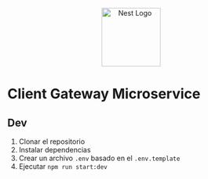 <p align="center">
  <a href="http://nestjs.com/" target="blank"><img src="https://nestjs.com/img/logo-small.svg" width="120" alt="Nest Logo" /></a>
</p>

# Client Gateway Microservice

## Dev

1. Clonar el repositorio
2. Instalar dependencias
3. Crear un archivo `.env` basado en el `.env.template`
4. Ejecutar `npm run start:dev`
